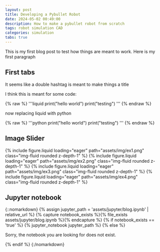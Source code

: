 ```yaml
---
layout: post
title: Developing a Pybullet Robot
date: 2024-05-02 00:49:00
description: How to make a pybullet robot from scratch
tags: robot simulation CAD
categories: simulation
tabs: true
---
```


This is my first blog post to test how things are meant to work. Here is my first paragraph

## First tabs

It seems like a double hashtag is meant to make things a title

I think this is meant for some code:

{% raw %}
'''liquid
print("hello world")
print("testing")
'''
{% endraw %}

now replacing liquid with python 

{% raw %}
'''python
print("hello world")
print("testing")
'''
{% endraw %}

## Image Slider

<swiper-container keyboard="true" navigation="true" pagination="true" pagination-clickable="true" pagination-dynamic-bullets="true" rewind="true">
  <swiper-slide>{% include figure.liquid loading="eager" path="assets/img/ex1.png" class="img-fluid rounded z-depth-1" %}</swiper-slide>
  <swiper-slide>{% include figure.liquid loading="eager" path="assets/img/ex2.png" class="img-fluid rounded z-depth-1" %}</swiper-slide>
  <swiper-slide>{% include figure.liquid loading="eager" path="assets/img/ex3.png" class="img-fluid rounded z-depth-1" %}</swiper-slide>
  <swiper-slide>{% include figure.liquid loading="eager" path="assets/img/ex4.png" class="img-fluid rounded z-depth-1" %}</swiper-slide>
</swiper-container>

## Jupyter notebook

{::nomarkdown}
{% assign jupyter_path = 'assets/jupyter/blog.ipynb' | relative_url %}
{% capture notebook_exists %}{% file_exists assets/jupyter/blog.ipynb %}{% endcapture %}
{% if notebook_exists == 'true' %}
  {% jupyter_notebook jupyter_path %}
{% else %}
  <p>Sorry, the notebook you are looking for does not exist.</p>
{% endif %}
{:/nomarkdown}
